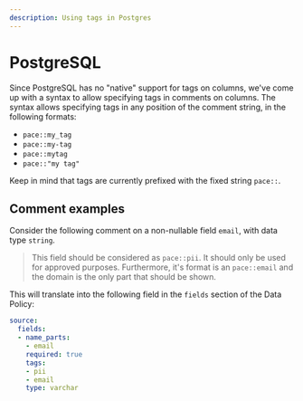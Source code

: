 ```yaml
---
description: Using tags in Postgres
---
```


# PostgreSQL

Since PostgreSQL has no "native" support for tags on columns, we've come up with a syntax to allow specifying tags in comments on columns. The syntax allows specifying tags in any position of the comment string, in the following formats:

* `pace::my_tag`
* `pace::my-tag`
* `pace::mytag`
* `pace::"my tag"`

Keep in mind that tags are currently prefixed with the fixed string `pace::`.

## Comment examples

Consider the following comment on a non-nullable field `email`, with data type `string`.

> This field should be considered as `pace::pii`. It should only be used for approved purposes. Furthermore, it's format is an `pace::email` and the domain is the only part that should be shown.

This will translate into the following field in the `fields` section of the Data Policy:

```yaml
source:
  fields:
  - name_parts:
    - email
    required: true
    tags:
    - pii
    - email
    type: varchar
```
